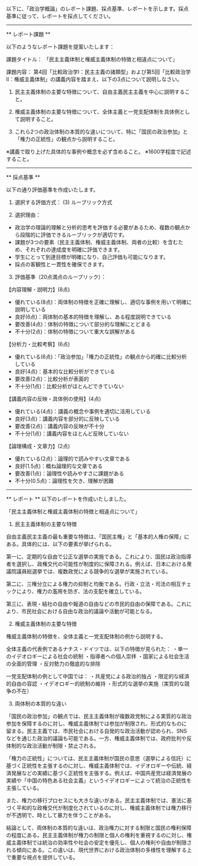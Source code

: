 以下に、「政治学概論」のレポート課題、採点基準、レポートを示します。採点基準に従って、レポートを採点してください。

---------------------------------------
** レポート課題 **

以下のようなレポート課題を提案いたします：

課題タイトル：
「民主主義体制と権威主義体制の特徴と相違点について」

課題内容：
第4回「比較政治学I：民主主義の諸類型」および第5回「比較政治学II：権威主義体制」の講義内容を踏まえ、以下の3点について説明しなさい。

1. 民主主義体制の主要な特徴について、自由主義民主主義を中心に説明すること。

2. 権威主義体制の主要な特徴について、全体主義と一党支配体制を具体例として説明すること。

3. これら2つの政治体制の本質的な違いについて、特に「国民の政治参加」と「権力の正統性」の観点から説明すること。

※講義で取り上げた具体的な事例や概念を必ず含めること。
※1600字程度で記述すること。

---------------------------------------
** 採点基準 **

以下の通り評価基準を作成いたします。

1. 選択する評価方式：
(3) ルーブリック方式

2. 選択理由：
- 政治学の理論的理解と分析的思考を評価する必要があるため、複数の観点から段階的に評価できるルーブリックが適切です。
- 課題が3つの要素（民主主義体制、権威主義体制、両者の比較）を含むため、それぞれの達成度を明確に評価できます。
- 学生にとって到達目標が明確になり、自己評価も可能になります。
- 採点の客観性と一貫性を確保できます。

3. 評価基準（20点満点のルーブリック）：

【内容理解・説明力】(8点)
- 優れている(8点)：両体制の特徴を正確に理解し、適切な事例を用いて明確に説明している
- 良好(6点)：両体制の基本的特徴を理解し、ある程度説明できている
- 要改善(4点)：体制の特徴について部分的な理解にとどまる
- 不十分(2点)：体制の特徴について重大な誤解がある

【分析力・比較考察】(6点)
- 優れている(6点)：「政治参加」「権力の正統性」の観点から的確に比較分析している
- 良好(4点)：基本的な比較分析ができている
- 要改善(2点)：比較分析が表面的
- 不十分(1点)：比較分析がほとんどできていない

【講義内容の反映・具体例の使用】(4点)
- 優れている(4点)：講義の概念や事例を適切に活用している
- 良好(3点)：講義内容を部分的に反映している
- 要改善(2点)：講義内容の反映が不十分
- 不十分(1点)：講義内容をほとんど反映していない

【論理構成・文章力】(2点)
- 優れている(2点)：論理的で読みやすい文章である
- 良好(1.5点)：概ね論理的な文章である
- 要改善(1点)：論理性や読みやすさに課題がある
- 不十分(0.5点)：論理性を欠き、理解が困難

---------------------------------------
** レポート **
以下のレポートを作成いたしました。

「民主主義体制と権威主義体制の特徴と相違点について」

1. 民主主義体制の主要な特徴

自由主義民主主義の最も重要な特徴は、「国民主権」と「基本的人権の保障」にある。具体的には、以下の要素が挙げられる。

第一に、定期的な自由で公正な選挙の実施である。これにより、国民は政治指導者を選択し、政権交代の可能性が制度的に保障される。例えば、日本における衆議院議員総選挙では、複数政党による競争的な選挙が実施されている。

第二に、三権分立による権力の抑制と均衡である。行政・立法・司法の相互チェックにより、権力の濫用を防ぎ、法の支配を確立している。

第三に、表現・結社の自由や報道の自由などの市民的自由の保障である。これにより、市民社会における自由な政治的議論や活動が可能となる。

2. 権威主義体制の主要な特徴

権威主義体制の特徴を、全体主義と一党支配体制の例から説明する。

全体主義の代表例であるナチス・ドイツでは、以下の特徴が見られた：
・単一のイデオロギーによる社会の統制
・指導者への個人崇拝
・国家による社会生活の全面的管理
・反対勢力の徹底的な排除

一党支配体制の例として中国では：
・共産党による政治的独占
・限定的な経済的自由の容認
・イデオロギー的統制の維持
・形式的な選挙の実施（実質的な競争の不在）

3. 両体制の本質的な違い

「国民の政治参加」の観点では、民主主義体制が複数政党制による実質的な政治参加を保障するのに対し、権威主義体制では参加が制限され、形式的なものに留まる。民主主義では、市民社会における自発的な政治活動が認められ、SNSなどを通じた政治的議論も可能である。一方、権威主義体制では、政府批判や反体制的な政治活動が制限・禁止される。

「権力の正統性」については、民主主義体制が国民の意思（選挙による信託）に基づく正統性を主張するのに対し、権威主義体制では、イデオロギーや伝統、経済発展などの実績に基づく正統性を主張する。例えば、中国共産党は経済発展の実績や「中国の特色ある社会主義」というイデオロギーによって統治の正統性を主張している。

また、権力の移行プロセスにも大きな違いがある。民主主義体制では、憲法に基づく平和的な政権交代が制度化されているのに対し、権威主義体制では権力移行が不透明で、時として暴力を伴うことがある。

結論として、両体制の本質的な違いは、政治権力に対する制限と国民の権利保障の程度にある。民主主義体制が権力の制限と個人の権利を重視するのに対し、権威主義体制では統治の効率性や社会の安定を優先し、個人の権利や自由が制限される傾向にある。この違いは、現代世界における政治体制の多様性を理解する上で重要な視点を提供している。

